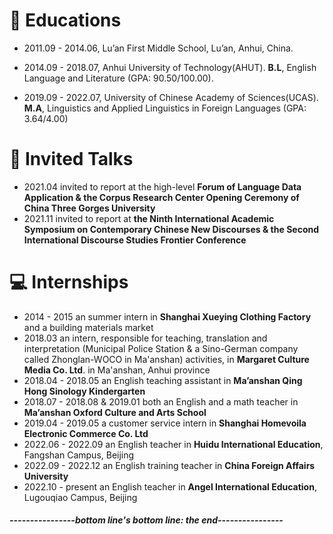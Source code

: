 # 📖 Educations
- 2011.09 - 2014.06, Lu’an First Middle School, Lu’an, Anhui, China. 

- 2014.09 - 2018.07, Anhui University of Technology(AHUT). **B.L**, English Language and Literature (GPA: 90.50/100.00).

- 2019.09 - 2022.07, University of Chinese Academy of Sciences(UCAS). **M.A**, Linguistics and Applied Linguistics in Foreign Languages (GPA: 3.64/4.00)

# 💬 Invited Talks
- 2021.04
invited to report at the high-level **Forum of Language Data Application & the Corpus Research Center Opening Ceremony of China Three Gorges University**
- 2021.11
invited to report at **the Ninth International Academic Symposium on Contemporary Chinese New Discourses & the Second International Discourse Studies Frontier Conference**

# 💻 Internships
- 2014 - 2015
an summer intern in **Shanghai Xueying Clothing Factory** and a building materials market
- 2018.03
an intern, responsible for teaching, translation and interpretation (Municipal Police Station & a Sino-German company called Zhonglan-WOCO in Ma'anshan) activities, in **Margaret Culture Media Co. Ltd**. in Ma'anshan, Anhui province
- 2018.04 - 2018.05
an English teaching assistant in **Ma’anshan Qing Hong Sinology Kindergarten**
- 2018.07 - 2018.08 & 2019.01
both an English and a math teacher in **Ma’anshan Oxford Culture and Arts School**
- 2019.04 - 2019.05
a customer service intern in **Shanghai Homevoila Electronic Commerce Co. Ltd**
- 2022.06 - 2022.09
an English teacher in **Huidu International Education**, Fangshan Campus, Beijing
- 2022.09 - 2022.12
an English training teacher in **China Foreign Affairs University**
- 2022.10 - present
an English teacher in **Angel International Education**, Lugouqiao Campus, Beijing

##### ----------------bottom line's bottom line: the end----------------

